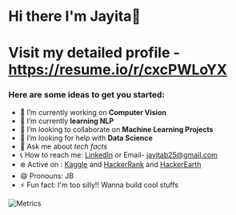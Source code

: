 # Hi there I'm Jayita👋

# Visit my detailed profile - https://resume.io/r/cxcPWLoYX

### Here are some ideas to get you started:

- 🔭 I’m currently working on **Computer Vision** 
- 🌱 I’m currently __learning NLP__
- 👯 I’m looking to collaborate on **Machine Learning Projects**
- :eyes: I’m looking for help with __Data Science__
- 💬 Ask me about _tech facts_
- :telephone_receiver: How to reach me: [LinkedIn](https://www.linkedin.com/in/jayita-bhattacharyya-3657ba164/) or Email- jayitab25@gmail.com 
- :snowflake: Active on : [Kaggle](https://www.kaggle.com/jayitabhattacharyya) and [HackerRank](https://www.hackerrank.com/Jayita_B) and [HackerEarth](https://www.hackerearth.com/@jayita4)
- 😄 Pronouns: JB
- ⚡ Fun fact: I'm too silly!! Wanna build cool stuffs 
 
![Metrics](https://metrics.lecoq.io/jayita13?template=classic&activity=1&languages=1&stars=1&followup=1&activity.limit=5&activity.days=14&activity.filter=all&languages.colors=github&languages.threshold=0%25&stars.limit=4&config.timezone=Asia%2FCalcutta&config.animated=true)
